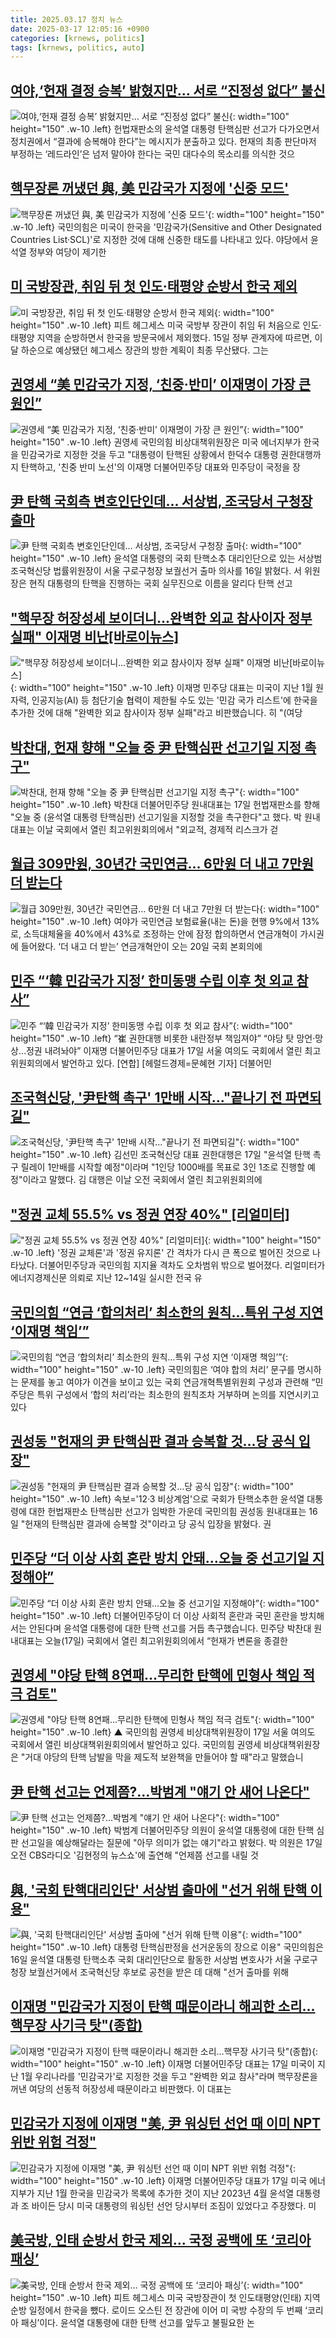 ```yaml
---
title: 2025.03.17 정치 뉴스
date: 2025-03-17 12:05:16 +0900
categories: [krnews, politics]
tags: [krnews, politics, auto]
---
```

## [여야,‘헌재 결정 승복’ 밝혔지만… 서로 “진정성 없다” 불신](https://n.news.naver.com/mnews/article/005/0001763364)

![여야,‘헌재 결정 승복’ 밝혔지만… 서로 “진정성 없다” 불신](https://mimgnews.pstatic.net/image/origin/005/2025/03/16/1763364.jpg?type=nf220_150){: width="100" height="150" .w-10 .left}
헌법재판소의 윤석열 대통령 탄핵심판 선고가 다가오면서 정치권에서 “결과에 승복해야 한다”는 메시지가 분출하고 있다. 헌재의 최종 판단마저 부정하는 ‘레드라인’은 넘저 말아야 한다는 국민 대다수의 목소리를 의식한 것으

## [핵무장론 꺼냈던 與, 美 민감국가 지정에 '신중 모드'](https://n.news.naver.com/mnews/article/277/0005561857)

![핵무장론 꺼냈던 與, 美 민감국가 지정에 '신중 모드'](https://mimgnews.pstatic.net/image/origin/277/2025/03/17/5561857.jpg?type=nf220_150){: width="100" height="150" .w-10 .left}
국민의힘은 미국이 한국을 '민감국가(Sensitive and Other Designated Countries List·SCL)'로 지정한 것에 대해 신중한 태도를 나타내고 있다. 야당에서 윤석열 정부와 여당이 제기한

## [미 국방장관, 취임 뒤 첫 인도·태평양 순방서 한국 제외](https://n.news.naver.com/mnews/article/028/0002735837)

![미 국방장관, 취임 뒤 첫 인도·태평양 순방서 한국 제외](https://mimgnews.pstatic.net/image/origin/028/2025/03/16/2735837.jpg?type=nf220_150){: width="100" height="150" .w-10 .left}
피트 헤그세스 미국 국방부 장관이 취임 뒤 처음으로 인도·태평양 지역을 순방하면서 한국을 방문국에서 제외했다. 15일 정부 관계자에 따르면, 이달 하순으로 예상됐던 헤그세스 장관의 방한 계획이 최종 무산됐다. 그는

## [권영세 “美 민감국가 지정, ‘친중·반미’ 이재명이 가장 큰 원인”](https://n.news.naver.com/mnews/article/449/0000302615)

![권영세 “美 민감국가 지정, ‘친중·반미’ 이재명이 가장 큰 원인”](https://mimgnews.pstatic.net/image/origin/449/2025/03/17/302615.jpg?type=nf220_150){: width="100" height="150" .w-10 .left}
권영세 국민의힘 비상대책위원장은 미국 에너지부가 한국을 민감국가로 지정한 것을 두고 "대통령이 탄핵된 상황에서 한덕수 대통령 권한대행까지 탄핵하고, '친중 반미 노선'의 이재명 더불어민주당 대표와 민주당이 국정을 장

## [尹 탄핵 국회측 변호인단인데... 서상범, 조국당서 구청장 출마](https://n.news.naver.com/mnews/article/023/0003893705)

![尹 탄핵 국회측 변호인단인데... 서상범, 조국당서 구청장 출마](https://mimgnews.pstatic.net/image/origin/023/2025/03/16/3893705.jpg?type=nf220_150){: width="100" height="150" .w-10 .left}
윤석열 대통령의 국회 탄핵소추 대리인단으로 있는 서상범 조국혁신당 법률위원장이 서울 구로구청장 보궐선거 출마 의사를 16일 밝혔다. 서 위원장은 현직 대통령의 탄핵을 진행하는 국회 실무진으로 이름을 알리다 탄핵 선고

## ["핵무장 허장성세 보이더니…완벽한 외교 참사이자 정부 실패" 이재명 비난[바로이뉴스]](https://n.news.naver.com/mnews/article/055/0001240543)

!["핵무장 허장성세 보이더니…완벽한 외교 참사이자 정부 실패" 이재명 비난[바로이뉴스]](https://mimgnews.pstatic.net/image/origin/055/2025/03/17/1240543.jpg?type=nf220_150){: width="100" height="150" .w-10 .left}
이재명 민주당 대표는 미국이 지난 1월 원자력, 인공지능(AI) 등 첨단기술 협력이 제한될 수도 있는 '민감 국가 리스트'에 한국을 추가한 것에 대해 "완벽한 외교 참사이자 정부 실패"라고 비판했습니다. 히 "(여당

## [박찬대, 헌재 향해 "오늘 중 尹 탄핵심판 선고기일 지정 촉구"](https://n.news.naver.com/mnews/article/656/0000124921)

![박찬대, 헌재 향해 "오늘 중 尹 탄핵심판 선고기일 지정 촉구"](https://mimgnews.pstatic.net/image/origin/656/2025/03/17/124921.jpg?type=nf220_150){: width="100" height="150" .w-10 .left}
박찬대 더불어민주당 원내대표는 17일 헌법재판소를 향해 "오늘 중 (윤석열 대통령 탄핵심판) 선고기일을 지정할 것을 촉구한다"고 했다. 박 원내대표는 이날 국회에서 열린 최고위원회의에서 "외교적, 경제적 리스크가 걷

## [월급 309만원, 30년간 국민연금… 6만원 더 내고 7만원 더 받는다](https://n.news.naver.com/mnews/article/081/0003525514)

![월급 309만원, 30년간 국민연금… 6만원 더 내고 7만원 더 받는다](https://mimgnews.pstatic.net/image/origin/081/2025/03/16/3525514.jpg?type=nf220_150){: width="100" height="150" .w-10 .left}
여야가 국민연금 보험료율(내는 돈)을 현행 9%에서 13%로, 소득대체율을 40%에서 43%로 조정하는 안에 잠정 합의하면서 연금개혁이 가시권에 들어왔다. ‘더 내고 더 받는’ 연금개혁안이 오는 20일 국회 본회의에

## [민주 “‘韓 민감국가 지정’ 한미동맹 수립 이후 첫 외교 참사”](https://n.news.naver.com/mnews/article/016/0002443058)

![민주 “‘韓 민감국가 지정’ 한미동맹 수립 이후 첫 외교 참사”](https://mimgnews.pstatic.net/image/origin/016/2025/03/17/2443058.jpg?type=nf220_150){: width="100" height="150" .w-10 .left}
“崔 권한대행 비롯한 내란정부 책임져야” “야당 탓 망언·망상…정권 내려놔야” 이재명 더불어민주당 대표가 17일 서울 여의도 국회에서 열린 최고위원회의에서 발언하고 있다. [연합] [헤럴드경제=문혜현 기자] 더불어민

## [조국혁신당, '尹탄핵 촉구' 1만배 시작…"끝나기 전 파면되길"](https://n.news.naver.com/mnews/article/003/0013123243)

![조국혁신당, '尹탄핵 촉구' 1만배 시작…"끝나기 전 파면되길"](https://mimgnews.pstatic.net/image/origin/003/2025/03/17/13123243.jpg?type=nf220_150){: width="100" height="150" .w-10 .left}
김선민 조국혁신당 대표 권한대행은 17일 "윤석열 탄핵 촉구 릴레이 1만배를 시작할 예정"이라며 "1인당 1000배를 목표로 3인 1조로 진행할 예정"이라고 말했다. 김 대행은 이날 오전 국회에서 열린 최고위원회의에

## ["정권 교체 55.5% vs 정권 연장 40%" [리얼미터]](https://n.news.naver.com/mnews/article/015/0005106816)

!["정권 교체 55.5% vs 정권 연장 40%" [리얼미터]](https://mimgnews.pstatic.net/image/origin/015/2025/03/17/5106816.jpg?type=nf220_150){: width="100" height="150" .w-10 .left}
'정권 교체론'과 '정권 유지론' 간 격차가 다시 큰 폭으로 벌어진 것으로 나타났다. 더불어민주당과 국민의힘 지지율 격차도 오차범위 밖으로 벌어졌다. 리얼미터가 에너지경제신문 의뢰로 지난 12~14일 실시한 전국 유

## [국민의힘 “연금 ‘합의처리’ 최소한의 원칙…특위 구성 지연 ‘이재명 책임’”](https://n.news.naver.com/mnews/article/056/0011912284)

![국민의힘 “연금 ‘합의처리’ 최소한의 원칙…특위 구성 지연 ‘이재명 책임’”](https://mimgnews.pstatic.net/image/origin/056/2025/03/17/11912284.jpg?type=nf220_150){: width="100" height="150" .w-10 .left}
국민의힘은 ‘여야 합의 처리’ 문구를 명시하는 문제를 놓고 여야가 이견을 보이고 있는 국회 연금개혁특별위원회 구성과 관련해 “민주당은 특위 구성에서 ‘합의 처리’라는 최소한의 원칙조차 거부하며 논의를 지연시키고 있다

## [권성동 "헌재의 尹 탄핵심판 결과 승복할 것…당 공식 입장"](https://n.news.naver.com/mnews/article/087/0001104251)

![권성동 "헌재의 尹 탄핵심판 결과 승복할 것…당 공식 입장"](https://mimgnews.pstatic.net/image/origin/087/2025/03/16/1104251.jpg?type=nf220_150){: width="100" height="150" .w-10 .left}
속보='12·3 비상계엄'으로 국회가 탄핵소추한 윤석열 대통령에 대한 헌법재판소 탄핵심판 선고가 임박한 가운데 국민의힘 권성동 원내대표는 16일 "헌재의 탄핵심판 결과에 승복할 것"이라고 당 공식 입장을 밝혔다. 권

## [민주당 “더 이상 사회 혼란 방치 안돼…오늘 중 선고기일 지정해야”](https://n.news.naver.com/mnews/article/056/0011912273)

![민주당 “더 이상 사회 혼란 방치 안돼…오늘 중 선고기일 지정해야”](https://mimgnews.pstatic.net/image/origin/056/2025/03/17/11912273.jpg?type=nf220_150){: width="100" height="150" .w-10 .left}
더불어민주당이 더 이상 사회적 혼란과 국민 혼란을 방치해서는 안된다며 윤석열 대통령에 대한 탄핵 선고를 거듭 촉구했습니다. 민주당 박찬대 원내대표는 오늘(17일) 국회에서 열린 최고위원회의에서 “헌재가 변론을 종결한

## [권영세 "야당 탄핵 8연패…무리한 탄핵에 민형사 책임 적극 검토"](https://n.news.naver.com/mnews/article/055/0001240514)

![권영세 "야당 탄핵 8연패…무리한 탄핵에 민형사 책임 적극 검토"](https://mimgnews.pstatic.net/image/origin/055/2025/03/17/1240514.jpg?type=nf220_150){: width="100" height="150" .w-10 .left}
▲ 국민의힘 권영세 비상대책위원장이 17일 서울 여의도 국회에서 열린 비상대책위원회의에서 발언하고 있다. 국민의힘 권영세 비상대책위원장은 "거대 야당의 탄핵 남발을 막을 제도적 보완책을 만들어야 할 때"라고 말했습니

## [尹 탄핵 선고는 언제쯤?…박범계 "얘기 안 새어 나온다"](https://n.news.naver.com/mnews/article/008/0005166443)

![尹 탄핵 선고는 언제쯤?…박범계 "얘기 안 새어 나온다"](https://mimgnews.pstatic.net/image/origin/008/2025/03/17/5166443.jpg?type=nf220_150){: width="100" height="150" .w-10 .left}
박범계 더불어민주당 의원이 윤석열 대통령에 대한 탄핵 심판 선고일을 예상해달라는 질문에 "아무 의미가 없는 얘기"라고 밝혔다. 박 의원은 17일 오전 CBS라디오 '김현정의 뉴스쇼'에 출연해 "언제쯤 선고를 내릴 것

## [與, '국회 탄핵대리인단' 서상범 출마에 "선거 위해 탄핵 이용"](https://n.news.naver.com/mnews/article/001/0015268262)

![與, '국회 탄핵대리인단' 서상범 출마에 "선거 위해 탄핵 이용"](https://mimgnews.pstatic.net/image/origin/001/2025/03/16/15268262.jpg?type=nf220_150){: width="100" height="150" .w-10 .left}
대통령 탄핵심판정을 선거운동의 장으로 이용" 국민의힘은 16일 윤석열 대통령 탄핵소추 국회 대리인단으로 활동한 서상범 변호사가 서울 구로구청장 보궐선거에서 조국혁신당 후보로 공천을 받은 데 대해 "선거 출마를 위해

## [이재명 "민감국가 지정이 탄핵 때문이라니 해괴한 소리…핵무장 사기극 탓"(종합)](https://n.news.naver.com/mnews/article/003/0013123164)

![이재명 "민감국가 지정이 탄핵 때문이라니 해괴한 소리…핵무장 사기극 탓"(종합)](https://mimgnews.pstatic.net/image/origin/003/2025/03/17/13123164.jpg?type=nf220_150){: width="100" height="150" .w-10 .left}
이재명 더불어민주당 대표는 17일 미국이 지난 1월 우리나라를 '민감국가'로 지정한 것을 두고 "완벽한 외교 참사"라며 핵무장론을 꺼낸 여당의 선동적 허장성세 때문이라고 비판했다. 이 대표는

## [민감국가 지정에 이재명 "美, 尹 워싱턴 선언 때 이미 NPT 위반 위험 걱정"](https://n.news.naver.com/mnews/article/014/0005321892)

![민감국가 지정에 이재명 "美, 尹 워싱턴 선언 때 이미 NPT 위반 위험 걱정"](https://mimgnews.pstatic.net/image/origin/014/2025/03/17/5321892.jpg?type=nf220_150){: width="100" height="150" .w-10 .left}
이재명 더불어민주당 대표가 17일 미국 에너지부가 지난 1월 한국을 민감국가 목록에 추가한 것이 지난 2023년 4월 윤석열 대통령과 조 바이든 당시 미국 대통령의 워싱턴 선언 당시부터 조짐이 있었다고 주장했다. 미

## [美국방, 인태 순방서 한국 제외… 국정 공백에 또 ‘코리아 패싱’](https://n.news.naver.com/mnews/article/081/0003525535)

![美국방, 인태 순방서 한국 제외… 국정 공백에 또 ‘코리아 패싱’](https://mimgnews.pstatic.net/image/origin/081/2025/03/17/3525535.jpg?type=nf220_150){: width="100" height="150" .w-10 .left}
피트 헤그세스 미국 국방장관이 첫 인도태평양(인태) 지역 순방 일정에서 한국을 뺐다. 로이드 오스틴 전 장관에 이어 미 국방 수장의 두 번째 ‘코리아 패싱’이다. 윤석열 대통령에 대한 탄핵 선고를 앞두고 불필요한 논


